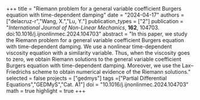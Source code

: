 +++
title = "Riemann problem for a general variable coefficient Burgers equation with time-dependent damping"
date = "2024-04-17"
authors = ["delacruz-r","Wang, X.","Lu, Y."]
publication_types = ["2"]
publication = "*International Journal of Non-Linear Mechanics*, **162**, 104703. doi:10.1016/j.ijnonlinmec.2024.104703"
abstract = "In this paper, we study the Riemann problem for a general variable coefficient Burgers equation with time-dependent damping. We use a nonlinear time-dependent viscosity equation with a similarity variable. Thus, when the viscosity goes to zero, we obtain Riemann solutions to the general variable coefficient Burgers equation with time-dependent damping. Moreover, we use the Lax–Friedrichs scheme to obtain numerical evidence of the Riemann solutions."
selected = false
projects = ["gedmys"]
tags =["Partial Differential Equations","GEDMyS","Cat. A1"]
doi = "10.1016/j.ijnonlinmec.2024.104703"
math = true
highlight = true
+++

